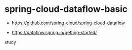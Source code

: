 # spring-cloud-dataflow-basic

- https://github.com/spring-cloud/spring-cloud-dataflow

- https://dataflow.spring.io/getting-started/

study
